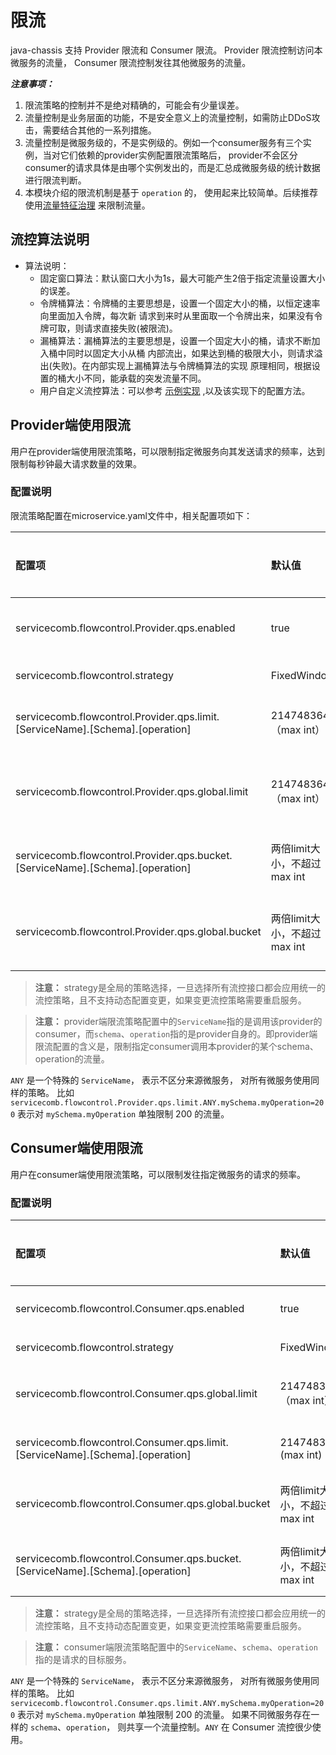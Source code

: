 # 限流

java-chassis 支持 Provider 限流和 Consumer 限流。 Provider 限流控制访问本微服务的流量， Consumer 限流控制发往其他微服务的流量。

***注意事项：***

1. 限流策略的控制并不是绝对精确的，可能会有少量误差。
2. 流量控制是业务层面的功能，不是安全意义上的流量控制，如需防止DDoS攻击，需要结合其他的一系列措施。
3. 流量控制是微服务级的，不是实例级的。例如一个consumer服务有三个实例，当对它们依赖的provider实例配置限流策略后，
  provider不会区分consumer的请求具体是由哪个实例发出的，而是汇总成微服务级的统计数据进行限流判断。
4. 本模块介绍的限流机制是基于 `operation` 的， 使用起来比较简单。后续推荐使用[流量特征治理](rule-governance.md) 来限制流量。 

## 流控算法说明

* 算法说明：
  * 固定窗口算法：默认窗口大小为1s，最大可能产生2倍于指定流量设置大小的误差。
  * 令牌桶算法：令牌桶的主要思想是，设置一个固定大小的桶，以恒定速率向里面加入令牌，每次新
    请求到来时从里面取一个令牌出来，如果没有令牌可取，则请求直接失败(被限流)。
  * 漏桶算法：漏桶算法的主要思想是，设置一个固定大小的桶，请求不断加入桶中同时以固定大小从桶
    内部流出，如果达到桶的极限大小，则请求溢出(失败)。在内部实现上漏桶算法与令牌桶算法的实现
    原理相同，根据设置的桶大小不同，能承载的突发流量不同。
  * 用户自定义流控算法：可以参考 [示例实现][customize-flow] ,以及该实现下的配置方法。
  
[customize-flow]: https://github.com/apache/servicecomb-java-chassis/blob/master/demo/demo-springmvc/springmvc-server/src/main/java/org/apache/servicecomb/demo/springmvc/server/MyStrategyFactory.java

## Provider端使用限流

用户在provider端使用限流策略，可以限制指定微服务向其发送请求的频率，达到限制每秒钟最大请求数量的效果。


### 配置说明

限流策略配置在microservice.yaml文件中，相关配置项如下：


| 配置项 | 默认值 | 取值范围 | 是否必选 | 含义 | 注意 |
| :--- | :--- | :--- | :--- | :--- | :--- |
| servicecomb.flowcontrol.Provider.qps.enabled | true | true/false | 否 | 是否启用Provider流控 | - |
| servicecomb.flowcontrol.strategy | FixedWindow | FixedWindow/LeakyBucket/TokenBucket/自定义 | 否 | 流控策略 | - |
| servicecomb.flowcontrol.Provider.qps.limit.\[ServiceName\].\[Schema\].\[operation\] | 2147483647（max int） | \(0,2147483647\]，整型 | 否 | 每秒钟允许的请求数 | 支持microservice/schema/operation三个级别的配置，后者的优先级高于前者 |
| servicecomb.flowcontrol.Provider.qps.global.limit | 2147483647（max int） | \(0,2147483647\]，整型 | 否 | provider接受请求流量的全局配置 | 没有具体的流控配置时，此配置生效 |
| servicecomb.flowcontrol.Provider.qps.bucket.\[ServiceName\].\[Schema\].\[operation\] | 两倍limit大小，不超过max int | \(0,2147483647\]，整型 | 否 | 令牌桶场景下桶的大小 | 支持microservice/schema/operation三个级别的配置，后者的优先级高于前者 |
| servicecomb.flowcontrol.Provider.qps.global.bucket | 两倍limit大小，不超过max int | \(0,2147483647\]，整型 | 否 | 令牌桶场景下provider桶的大小 | 没有具体的流控配置时，此配置生效 |


> **注意：**
> strategy是全局的策略选择，一旦选择所有流控接口都会应用统一的流控策略，且不支持动态配置变更，如果变更流控策略需要重启服务。

> **注意：**
> provider端限流策略配置中的`ServiceName`指的是调用该provider的consumer，而`schema`、`operation`指的是provider自身的。即provider端限流配置的含义是，限制指定consumer调用本provider的某个schema、operation的流量。

`ANY` 是一个特殊的 `ServiceName`， 表示不区分来源微服务， 对所有微服务使用同样的策略。 比如 
`servicecomb.flowcontrol.Provider.qps.limit.ANY.mySchema.myOperation=200` 表示对 `mySchema.myOperation` 单独限制 200 的流量。


## Consumer端使用限流

用户在consumer端使用限流策略，可以限制发往指定微服务的请求的频率。

### 配置说明


| 配置项 | 默认值 | 取值范围 | 是否必选 | 含义 | 注意 |
| :--- | :--- | :--- | :--- | :--- | :--- |
| servicecomb.flowcontrol.Consumer.qps.enabled | true | Boolean | 否 | 是否启用Consumer流控 | - |
| servicecomb.flowcontrol.strategy | FixedWindow | FixedWindow/LeakyBucket/TokenBucket/自定义 | 否 | 流控策略 | - |
| servicecomb.flowcontrol.Consumer.qps.global.limit | 2147483647（max int） | \(0,2147483647\]，整型 | 否 | consumer发送请求流量的全局配置 | 没有具体的流控配置时，此配置生效 |
| servicecomb.flowcontrol.Consumer.qps.limit.\[ServiceName\].\[Schema\].\[operation\] | 2147483647  \(max int\) | \(0,2147483647\]，整型 | 否 | 每秒钟允许的请求数 | 支持microservice、schema、operation三个级别的配置 |
| servicecomb.flowcontrol.Consumer.qps.global.bucket | 两倍limit大小，不超过max int | \(0,2147483647\]，整型 | 否 | 令牌桶场景下consumer桶的大小 | 没有具体的流控配置时，此配置生效 |
| servicecomb.flowcontrol.Consumer.qps.bucket.\[ServiceName\].\[Schema\].\[operation\] | 两倍limit大小，不超过max int | \(0,2147483647\]，整型 | 否 | 令牌桶场景下桶的大小 | 支持microservice/schema/operation三个级别的配置，后者的优先级高于前者 |


> **注意：**
> strategy是全局的策略选择，一旦选择所有流控接口都会应用统一的流控策略，且不支持动态配置变更，如果变更流控策略需要重启服务。

> **注意：**
> consumer端限流策略配置中的`ServiceName`、`schema`、`operation` 指的是请求的目标服务。

`ANY` 是一个特殊的 `ServiceName`， 表示不区分来源微服务， 对所有微服务使用同样的策略。 比如 
`servicecomb.flowcontrol.Consumer.qps.limit.ANY.mySchema.myOperation=200` 表示对 `mySchema.myOperation` 单独限制 200 的流量。
如果不同微服务存在一样的 `schema`、`operation`， 则共享一个流量控制。`ANY` 在 Consumer 流控很少使用。

